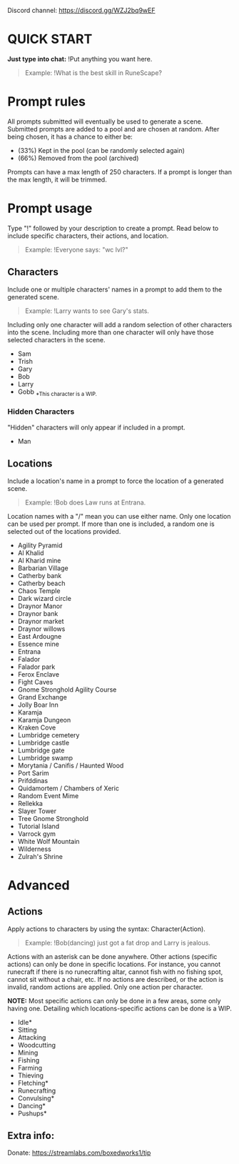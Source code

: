 Discord channel: https://discord.gg/WZJ2bq9wEF

# QUICK START
**Just type into chat:** !Put anything you want here.
> Example: !What is the best skill in RuneScape?

# Prompt rules
All prompts submitted will eventually be used to generate a scene. Submitted prompts are added to a pool and are chosen at random. After being chosen, it has a chance to either be: 
- (33%) Kept in the pool (can be randomly selected again)
- (66%) Removed from the pool (archived)

Prompts can have a max length of 250 characters. If a prompt is longer than the max length, it will be trimmed.
# Prompt usage
Type "!" followed by your description to create a prompt. Read below to include specific characters, their actions, and location.
> Example: !Everyone says: "wc lvl?"

## Characters
Include one or multiple characters' names in a prompt to add them to the generated scene.
> Example: !Larry wants to see Gary's stats.

Including only one character will add a random selection of other characters into the scene. Including more than one character will only have those selected characters in the scene.
- Sam
- Trish
- Gary
- Bob
- Larry
- Gobb <sub>*This character is a WIP.</sub>
### Hidden Characters
"Hidden" characters will only appear if included in a prompt.
- Man

## Locations
Include a location's name in a prompt to force the location of a generated scene.

> Example: !Bob does Law runs at Entrana.

Location names with a "/" mean you can use either name. Only one location can be used per prompt. If more than one is included, a random one is selected out of the locations provided.
- Agility Pyramid
- Al Khalid
- Al Kharid mine
- Barbarian Village
- Catherby bank
- Catherby beach
- Chaos Temple
- Dark wizard circle
- Draynor Manor
- Draynor bank
- Draynor market
- Draynor willows
- East Ardougne
- Essence mine
- Entrana
- Falador
- Falador park
- Ferox Enclave
- Fight Caves
- Gnome Stronghold Agility Course
- Grand Exchange
- Jolly Boar Inn
- Karamja
- Karamja Dungeon
- Kraken Cove
- Lumbridge cemetery
- Lumbridge castle
- Lumbridge gate
- Lumbridge swamp
- Morytania / Canifis / Haunted Wood
- Port Sarim
- Prifddinas
- Quidamortem / Chambers of Xeric
- Random Event Mime
- Rellekka
- Slayer Tower
- Tree Gnome Stronghold
- Tutorial Island
- Varrock gym
- White Wolf Mountain
- Wilderness
- Zulrah's Shrine

# Advanced

## Actions
Apply actions to characters by using the syntax: Character(Action). 

> Example: !Bob(dancing) just got a fat drop and Larry is jealous.

Actions with an asterisk can be done anywhere. Other actions (specific actions) can only be done in specific locations. For instance, you cannot runecraft if there is no runecrafting altar, cannot fish with no fishing spot, cannot sit without a chair, etc. If no actions are described, or the action is invalid, random actions are applied. Only one action per character.

**NOTE:** Most specific actions can only be done in a few areas, some only having one. Detailing which locations-specific actions can be done is a WIP.
- Idle*
- Sitting
- Attacking
- Woodcutting
- Mining
- Fishing
- Farming
- Thieving
- Fletching*
- Runecrafting
- Convulsing*
- Dancing*
- Pushups*

## Extra info:
Donate: https://streamlabs.com/boxedworks1/tip
